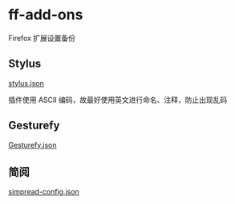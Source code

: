 # ff-add-ons

Firefox 扩展设置备份

## Stylus

[stylus.json](.\Stylus\stylus.json)

插件使用 ASCII 编码，故最好使用英文进行命名、注释，防止出现乱码

## Gesturefy

[Gesturefy.json](.\Gesturefy\Gesturefy.json)

## 简阅

[simpread-config.json](.\simpread\simpread-config.json)
